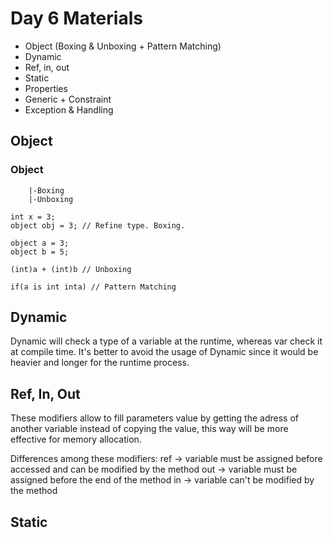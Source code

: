# Day 6 Materials

- Object (Boxing & Unboxing + Pattern Matching)
- Dynamic
- Ref, in, out
- Static
- Properties
- Generic + Constraint
- Exception & Handling


## Object
### Object
        |-Boxing
        |-Unboxing
    
    int x = 3;
    object obj = 3; // Refine type. Boxing.

    object a = 3;
    object b = 5;

    (int)a + (int)b // Unboxing

    if(a is int inta) // Pattern Matching

## Dynamic
Dynamic will check a type of a variable at the runtime, whereas var check it at compile time. It's better to avoid the usage
of Dynamic since it would be heavier and longer for the runtime process.

## Ref, In, Out
These modifiers allow to fill parameters value by getting the adress of another variable instead of copying the value, this
way will be more effective for memory allocation.

Differences among these modifiers:
ref -> variable must be assigned before accessed and can be modified by the method
out -> variable must be assigned before the end of the method
in -> variable can't be modified by the method

## Static
